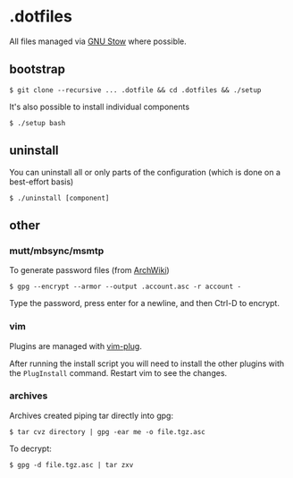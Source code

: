 # .dotfiles

All files managed via [GNU Stow](https://www.gnu.org/software/stow/) where
possible.

## bootstrap

```shell
$ git clone --recursive ... .dotfile && cd .dotfiles && ./setup
```

It's also possible to install individual components

```shell
$ ./setup bash
```

## uninstall

You can uninstall all or only parts of the configuration (which is done on
a best-effort basis)

```shell
$ ./uninstall [component]
```

## other

### mutt/mbsync/msmtp

To generate password files (from
[ArchWiki](https://wiki.archlinux.org/index.php/Msmtp#Server_sent_empty_reply))

```shell
$ gpg --encrypt --armor --output .account.asc -r account -
```

Type the password, press enter for a newline, and then Ctrl-D to encrypt.

### vim

Plugins are managed with [vim-plug](https://github.com/junegunn/vim-plug).

After running the install script you will need to install the other plugins
with the `PlugInstall` command. Restart vim to see the changes.

### archives

Archives created piping tar directly into gpg:

```shell
$ tar cvz directory | gpg -ear me -o file.tgz.asc
```
 To decrypt:

 ```shell
$ gpg -d file.tgz.asc | tar zxv
 ```

